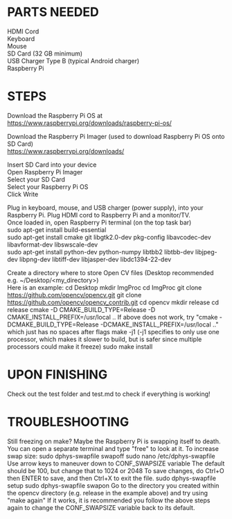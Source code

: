 # PARTS NEEDED

HDMI Cord  
Keyboard  
Mouse  
SD Card (32 GB minimum)  
USB Charger Type B (typical Android charger)  
Raspberry Pi  

# STEPS

Download the Raspberry Pi OS at  
https://www.raspberrypi.org/downloads/raspberry-pi-os/  

Download the Raspberry Pi Imager (used to download Raspberry Pi OS onto SD Card)  
https://www.raspberrypi.org/downloads/  

Insert SD Card into your device  
Open Raspberry Pi Imager  
Select your SD Card  
Select your Raspberry Pi OS  
Click Write  

Plug in keyboard, mouse, and USB charger (power supply), into your Raspberry Pi. Plug HDMI cord to Raspberry Pi and a monitor/TV.  
Once loaded in, open Raspberry Pi terminal (on the top task bar)  
sudo apt-get install build-essential  
sudo apt-get install cmake git libgtk2.0-dev pkg-config libavcodec-dev libavformat-dev libswscale-dev  
sudo apt-get install python-dev python-numpy libtbb2 libtbb-dev libjpeg-dev libpng-dev libtiff-dev libjasper-dev libdc1394-22-dev  

Create a directory where to store Open CV files (Desktop recommended e.g. ~/Desktop/<my_directory>)  
Here is an example:
cd Desktop
mkdir ImgProc
cd ImgProc
git clone https://github.com/opencv/opencv.git
git clone https://github.com/opencv/opencv_contrib.git
cd opencv
mkdir release
cd release
cmake -D CMAKE_BUILD_TYPE=Release -D CMAKE_INSTALL_PREFIX=/usr/local ..
If above does not work, try "cmake -DCMAKE_BUILD_TYPE=Release -DCMAKE_INSTALL_PREFIX=/usr/local .." which just has no spaces after flags
make -j1 (-j1 specifies to only use one processor, which makes it slower to build, but is safer since multiple processors could make it freeze)
sudo make install

# UPON FINISHING
Check out the test folder and test.md to check if everything is working!

# TROUBLESHOOTING

Still freezing on make? Maybe the Raspberry Pi is swapping itself to death. You can open a separate terminal and type "free" to look at it.
To increase swap size:
sudo dphys-swapfile swapoff
sudo nano /etc/dphys-swapfile
Use arrow keys to maneuver down to CONF_SWAPSIZE variable
The default should be 100, but change that to 1024 or 2048
To save changes, do Ctrl+O then ENTER to save, and then Ctrl+X to exit the file.
sudo dphys-swapfile setup
sudo dphys-swapfile swapon
Go to the directory you created within the opencv directory (e.g. release in the example above) and try using "make again"
If it works, it is recommended you follow the above steps again to change the CONF_SWAPSIZE variable back to its default.

